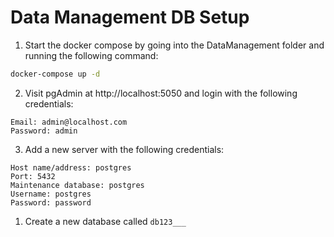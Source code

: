 # Data Management DB Setup

1. Start the docker compose by going into the DataManagement folder and running the following command:
```bash
docker-compose up -d
```

2. Visit pgAdmin at http://localhost:5050 and login with the following credentials:
```
Email: admin@localhost.com
Password: admin
```

3. Add a new server with the following credentials:
```
Host name/address: postgres
Port: 5432
Maintenance database: postgres
Username: postgres
Password: password
```

1. Create a new database called `db123___`